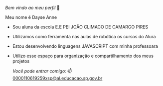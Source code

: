 *Bem vindo ao meu perfil* 🖤

Meu nome é Dayse Anne

- Sou aluna da escola E.E PEI JOÂO CLIMACO DE CAMARGO PIRES
- Utilizamos como ferramenta nas aulas de robótica os cursos do Alura
- Estou desenvolvendo linguagens JAVASCRIPT com minha professoara
- Utilizo esse espaço para organização e compartilhamento dos meus projetos

  *Você pode entrar comigo:*
  📫 0000110619259xsp@al.educacao.sp.gov.br
  
